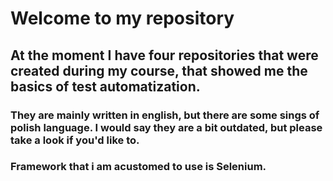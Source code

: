 # Welcome to my repository

## At the moment I have four repositories that were created during my course, that showed me the basics of test automatization.
  ### They are mainly written in english, but there are some sings of polish language. I would say they are a bit outdated, but please take a look if you'd like to.

### Framework that i am acustomed to use is Selenium.

<!--## I am currently working on a test that checks if I have applied for all junior position on No Fluff Jobs webiste.

<!-- This test is being run on Chrome ver.88.0.4324.182 (Official Build) (64-bit)

<!--
**lukcaster/lukcaster** is a ✨ _special_ ✨ repository because its `README.md` (this file) appears on your GitHub profile.

Here are some ideas to get you started:

- 🔭 I’m currently working on ...
- 🌱 I’m currently learning ...
- 👯 I’m looking to collaborate on ...
- 🤔 I’m looking for help with ...
- 💬 Ask me about ...
- 📫 How to reach me: ...
- 😄 Pronouns: ...
- ⚡ Fun fact: ...
-->
